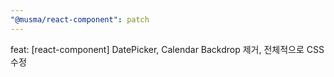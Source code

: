 ```yaml
---
"@musma/react-component": patch
---
```


feat: [react-component] DatePicker, Calendar Backdrop 제거, 전체적으로 CSS 수정
